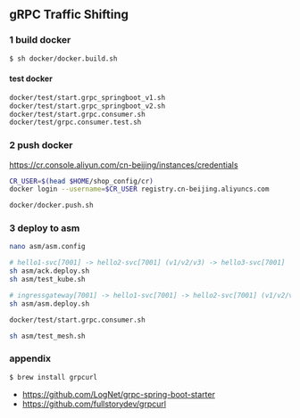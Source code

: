 ## gRPC Traffic Shifting

### 1 build docker
```sh
$ sh docker/docker.build.sh
```

#### test docker
```sh
docker/test/start.grpc_springboot_v1.sh
docker/test/start.grpc_springboot_v2.sh
docker/test/start.grpc.consumer.sh
docker/test/grpc.consumer.test.sh
```

### 2 push docker
https://cr.console.aliyun.com/cn-beijing/instances/credentials
```sh
CR_USER=$(head $HOME/shop_config/cr)
docker login --username=$CR_USER registry.cn-beijing.aliyuncs.com
```

```sh
docker/docker.push.sh
```

### 3 deploy to asm
```sh
nano asm/asm.config
```

```sh
# hello1-svc[7001] -> hello2-svc[7001] (v1/v2/v3) -> hello3-svc[7001]
sh asm/ack.deploy.sh
sh asm/test_kube.sh
```

```sh
# ingressgateway[7001] -> hello1-svc[7001] -> hello2-svc[7001] (v1/v2/v3) -> hello3-svc[7001]
sh asm/asm.deploy.sh

docker/test/start.grpc.consumer.sh
```

```sh
sh asm/test_mesh.sh
```

### appendix
```sh
$ brew install grpcurl
```

- https://github.com/LogNet/grpc-spring-boot-starter
- https://github.com/fullstorydev/grpcurl